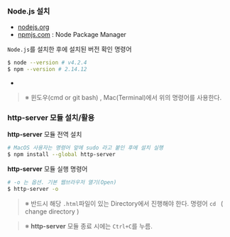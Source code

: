 ### Node.js 설치

- [nodejs.org](http://nodejs.org/)
- [npmjs.com](https://www.npmjs.com/) : Node Package Manager

`Node.js`를 설치한 후에 설치된 버전 확인 명령어

```sh
$ node --version # v4.2.4
$ npm --version # 2.14.12
```

-
> ※  윈도우(cmd or git bash) , Mac(Terminal)에서 위의 명령어를 사용한다.

### http-server 모듈 설치/활용

**http-server** 모듈 전역 설치

```sh
# MacOS 사용자는 명령어 앞에 sudo 라고 붙인 후에 설치 실행
$ npm install --global http-server
```

**http-server** 모듈 실행 명령어

```sh
# -o 는 옵션. 기본 웹브라우저 열기(Open)
$ http-server -o
```
> ※ 반드시 해당 `.html`파일이 있는 Directory에서 진행해야 한다. 명령어 `cd ` ( change directory )

> ※ **http-server** 모듈 종료 시에는 `Ctrl+C`를 누름.

